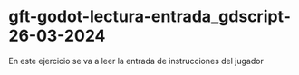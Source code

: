 # gft-godot-lectura-entrada_gdscript-26-03-2024
En este ejercicio se va a leer la entrada de instrucciones del jugador
